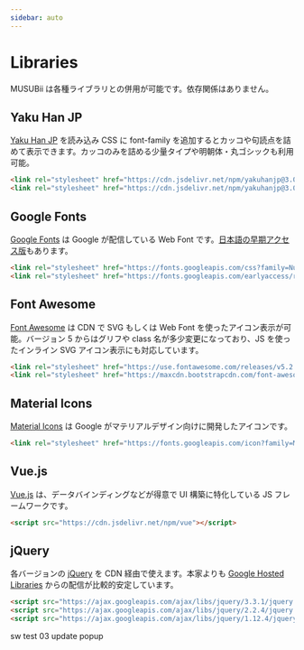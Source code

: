 ```yaml
---
sidebar: auto
---
```


# Libraries

MUSUBii は各種ライブラリとの併用が可能です。依存関係はありません。

## Yaku Han JP

[Yaku Han JP](https://qrac.github.io/yakuhanjp/) を読み込み CSS に font-family を追加するとカッコや句読点を詰めて表示できます。カッコのみを詰める少量タイプや明朝体・丸ゴシックも利用可能。

```html
<link rel="stylesheet" href="https://cdn.jsdelivr.net/npm/yakuhanjp@3.0.0/dist/css/yakuhanjp.min.css">
<link rel="stylesheet" href="https://cdn.jsdelivr.net/npm/yakuhanjp@3.0.0/dist/css/yakuhanjp_s.min.css">
```

## Google Fonts

[Google Fonts](https://fonts.google.com/) は Google が配信している Web Font です。[日本語の早期アクセス版](https://googlefonts.github.io/japanese/)もあります。

```html
<link rel="stylesheet" href="https://fonts.googleapis.com/css?family=Nunito:400,700,900">
<link rel="stylesheet" href="https://fonts.googleapis.com/earlyaccess/roundedmplus1c.css">
```

## Font Awesome

[Font Awesome](http://fontawesome.com/) は CDN で SVG もしくは Web Font を使ったアイコン表示が可能。バージョン 5 からはグリフや class 名が多少変更になっており、JS を使ったインライン SVG アイコン表示にも対応しています。

```html
<link rel="stylesheet" href="https://use.fontawesome.com/releases/v5.2.0/css/all.css">
<link rel="stylesheet" href="https://maxcdn.bootstrapcdn.com/font-awesome/4.7.0/css/font-awesome.min.css">
```

## Material Icons

[Material Icons](https://material.io/icons/) は Google がマテリアルデザイン向けに開発したアイコンです。

```html
<link rel="stylesheet" href="https://fonts.googleapis.com/icon?family=Material+Icons">
```

## Vue.js

[Vue.js](https://jp.vuejs.org/) は、データバインディングなどが得意で UI 構築に特化している JS フレームワークです。

```html
<script src="https://cdn.jsdelivr.net/npm/vue"></script>
```

## jQuery

各バージョンの [jQuery](https://jquery.com/) を CDN 経由で使えます。本家よりも [Google Hosted Libraries](https://developers.google.com/speed/libraries/#jquery) からの配信が比較的安定しています。

```html
<script src="https://ajax.googleapis.com/ajax/libs/jquery/3.3.1/jquery.min.js"></script>
<script src="https://ajax.googleapis.com/ajax/libs/jquery/2.2.4/jquery.min.js"></script>
<script src="https://ajax.googleapis.com/ajax/libs/jquery/1.12.4/jquery.min.js"></script>
```

sw test 03 update popup
